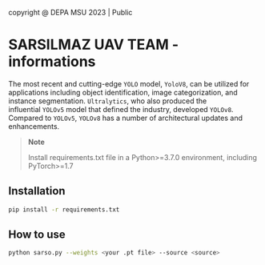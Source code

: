 copyright @ DEPA MSU 2023 | Public

# SARSILMAZ UAV TEAM - informations

The most recent and cutting-edge `YOLO` model, `YoloV8`, can be utilized for applications including object identification, image categorization, and instance segmentation. `Ultralytics`, who also produced the influential `YOLOv5` model that defined the industry, developed `YOLOv8`. Compared to `YOLOv5`, `YOLOv8` has a number of architectural updates and enhancements.

> **Note**
>
> Install requirements.txt file in a Python>=3.7.0 environment, including PyTorch>=1.7

## Installation

```bash
pip install -r requirements.txt
```
## How to use
```bash
python sarso.py --weights <your .pt file> --source <source> 
```






